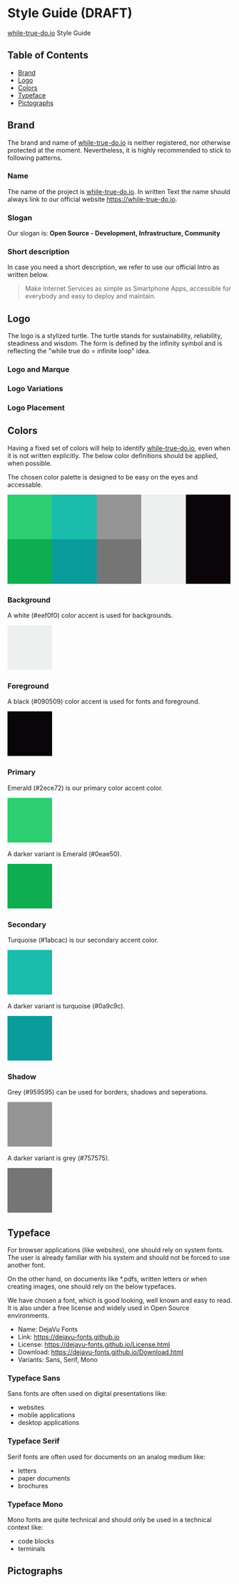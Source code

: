 # Style Guide (DRAFT)

[while-true-do.io](https://while-true-do.io) Style Guide

## Table of Contents

- [Brand](#brand)
- [Logo](#logo)
- [Colors](#colors)
- [Typeface](#typeface)
- [Pictographs](#pictographs)

## Brand

The brand and name of [while-true-do.io](https://while-true-do.io) is neither
registered, nor otherwise protected at the moment. Nevertheless, it is highly
recommended to stick to following patterns.

### Name

The name of the project is [while-true-do.io](https://while-true-do.io). In
written Text the name should always link to our official website
<https://while-true-do.io>.

### Slogan

Our slogan is: **Open Source - Development, Infrastructure, Community**

### Short description

In case you need a short description, we refer to use our official Intro as
written below.

> Make Internet Services as simple as Smartphone Apps, accessible for everybody
> and easy to deploy and maintain.

## Logo

The logo is a stylized turtle. The turtle stands for sustainability,
reliability, steadiness and wisdom. The form is defined by the infinity symbol
and is reflecting the "while true do = infinite loop" idea.

### Logo and Marque

<!-- TODO: Provide the Icon and Typography for the logo -->

### Logo Variations

<!-- TODO: Provide Variations in background and orientation -->

### Logo Placement

<!-- TODO: Define how the logo should be used and separated -->

## Colors

Having a fixed set of colors will help to identify
[while-true-do.io](https://while-true-do.io), even when it is not written
explicitly. The below color definitions should be applied, when possible.

The chosen color palette is designed to be easy on the eyes and accessable.

![overview](../assets/colors/col_overview.png)

### Background

A white (#eef0f0) color accent is used for backgrounds.

![eef0f0](../assets/colors/col_eef0f0.png)

### Foreground

A black (#090509) color accent is used for fonts and foreground.

![090509](../assets/colors/col_090509.png)

### Primary

Emerald (#2ece72) is our primary color accent color.

![2ece72](../assets/colors/col_2ece72.png)

A darker variant is Emerald (#0eae50).

![0eae50](../assets/colors/col_0eae50.png)

### Secondary

Turquoise (#1abcac) is our secondary accent color.

![1abcac](../assets/colors/col_1abcac.png)

A darker variant is turquoise (#0a9c9c).

![0a9c9c](../assets/colors/col_0a9c9c.png)

### Shadow

Grey (#959595) can be used for borders, shadows and seperations.

![959595](../assets/colors/col_959595.png)

A darker variant is grey (#757575).

![757575](../assets/colors/col_757575.png)

## Typeface

For browser applications (like websites), one should rely on system fonts.
The user is already familiar with his system and should not be forced to use
another font.

On the other hand, on documents like \*.pdfs, written letters or when creating
images, one should rely on the below typefaces.

We have chosen a font, which is good looking, well known and easy to read. It
is also under a free license and widely used in Open Source environments.

- Name: DejaVu Fonts
- Link: <https://dejavu-fonts.github.io>
- License: <https://dejavu-fonts.github.io/License.html>
- Download: <https://dejavu-fonts.github.io/Download.html>
- Variants: Sans, Serif, Mono

### Typeface Sans

Sans fonts are often used on digital presentations like:

- websites
- mobile applications
- desktop applications

<!-- TODO: provide example -->

### Typeface Serif

Serif fonts are often used for documents on an analog medium like:

- letters
- paper documents
- brochures

<!-- TODO: provide example -->

### Typeface Mono

Mono fonts are quite technical and should only be used in a technical context
like:

- code blocks
- terminals

<!-- TODO: provide example -->

## Pictographs

<!-- TODO: Describe which icons and pictographs are needed and used -->
